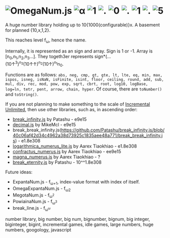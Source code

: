 # ![OmegaNum.js](https://raw.githubusercontent.com/Naruyoko/OmegaNum.js/non-code/OmegaNumJS.png) ![α](https://raw.githubusercontent.com/Naruyoko/OmegaNum.js/non-code/alpha.png) ![1](https://raw.githubusercontent.com/Naruyoko/OmegaNum.js/non-code/1.png) ![.](https://raw.githubusercontent.com/Naruyoko/OmegaNum.js/non-code/dot.png) ![0](https://raw.githubusercontent.com/Naruyoko/OmegaNum.js/non-code/0.png) ![.](https://raw.githubusercontent.com/Naruyoko/OmegaNum.js/non-code/dot.png) ![1](https://raw.githubusercontent.com/Naruyoko/OmegaNum.js/non-code/1.png) ![.](https://raw.githubusercontent.com/Naruyoko/OmegaNum.js/non-code/dot.png) ![5](https://raw.githubusercontent.com/Naruyoko/OmegaNum.js/non-code/4.png)
A huge number library holding up to 10{1000(configurable)}x. A basement for planned {10,x,1,2}.

This reaches level f<sub>ω</sub>, hence the name.

Internally, it is represented as an sign and array. Sign is 1 or -1. Array is \[n<sub>0</sub>,n<sub>1</sub>,n<sub>2</sub>,n<sub>3</sub>...]. They togeth3er represents sign*(...(10↑<sup>3</sup>)<sup>n<sub>3</sub></sup>(10↑↑)<sup>n<sub>2</sub></sup>(10↑)<sup>n<sub>1</sub></sup>n<sub>0</sub>.

Functions are as follows: `abs, neg, cmp, gt, gte, lt, lte, eq, min, max, ispos, isneg, isNaN, isFinite, isint, floor, ceiling, round, add, sub, mul, div, rec, mod, pow, exp, sqrt, cbrt, root, log10, logBase, log=ln, tetr, pent, arrow, chain, hyper`. Of course, there are `toNumber()` and `toString()`.

If you are not planning to make something to the scale of [Incremental Unlimited](https://play.google.com/store/apps/details?id=com.antoine.mathematician.oddlittlegame), then use other libraries, such as, in ascending order:

* [break_infinity.js](https://github.com/Patashu/break_infinity.js) by Patashu - e9e15
* [decimal.js](https://github.com/MikeMcl/decimal.js) by MikeMcl - e9e15
* break_break_infinity.js(https://github.com/Patashu/break_infinity.js/blob/40c06af42d34c4962a38d73925c1835aee48a771/break_break_infinity.js) - e1.8e308
* [logarithmica_numerus_lite.js](https://github.com/aarextiaokhiao/magna_numerus.js/blob/master/logarithmica_numerus_lite.js) by Aarex Tiaokhiao - e1.8e308
* [confractus_numerus.js](https://github.com/aarextiaokhiao/magna_numerus.js/blob/master/confractus_numerus.js) by Aarex Tiaokhiao - ee9e15
* [magna_numerus.js](https://github.com/aarextiaokhiao/magna_numerus.js/blob/master/magna_numerus.js) by Aarex Tiaokhiao - ?
* [break_eternity.js](https://github.com/Patashu/break_eternity.js) by Patashu - 10^^1.8e308

Future ideas:

* ExpantaNum.js - f<sub>ω+1</sub>, index-value format with index of itself.
* OmegaExpantaNum.js - f<sub>ω2</sub>
* MegotaNum.js - f<sub>ω<sup>2</sup></sub>
* PowiainaNum.js - f<sub>ω<sup>3</sup></sub>
* break_line.js - f<sub>ω<sup>ω</sup></sub>

number library, big number, big num, bignumber, bignum, big integer, biginteger, bigint, incremental games, idle games, large numbers, huge numbers, googology, javascript
